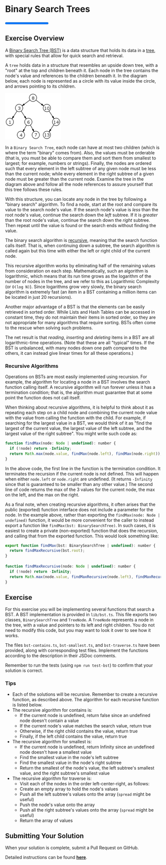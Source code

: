# Binary Search Trees

<progress value="3" max="3"></progress>

## Exercise Overview

A [Binary Search Tree (BST)](https://en.wikipedia.org/wiki/Binary_search_tree) is a data structure that holds its data in a [tree](<https://en.wikipedia.org/wiki/Tree_(data_structure)>), with special rules that allow for quick search and retrieval.

A `tree` holds data in a structure that resembles an upside down tree, with a "root" at the top and children beneath it. Each node in the tree contains the node's value and references to the children beneath it. In the diagram below, each node is represented as a circle with its value inside the circle, and arrows pointing to its children.

![Binary Search Trees](assets/bsts.png)

In a `Binary Search Tree`, each node can have at most two children (which is where the term "binary" comes from). Also, the values must be orderable (that is, you must be able to compare them and sort them from smallest to largest; for example, numbers or strings). Finally, the nodes are ordered such that every element in the left subtree of any given node must be less than the current node; while every element in the right subtree of a given node must be greater than the current node. Examine the tree in the diagram above and follow all the node references to assure yourself that this tree follows these rules.

With this structure, you can locate any node in the tree by following a "binary search" algorithm. To find a node, start at the root and compare its value to the search node's value. If the search node's value is _less_ than the root node's value, continue the search down the _left_ subtree. If it is _greater_ than the root node's value, continue the search down the _right_ subtree. Then repeat until the value is found or the search ends without finding the value.

The binary search algorithm is [recursive](<https://en.wikipedia.org/wiki/Recursion_(computer_science)>), meaning that the search function calls itself. That is, when continuing down a subtree, the search algorithm is called again but this time with either the left or right child of the current node.

This recursive algorithm works by eliminating half of the remaining values from consideration on each step. Mathematically, such an algorithm is logarithmic, which means that its run time grows as the logarithm of the number of nodes in the tree, and we refer to this as Logarithmic Complexity (or `O(log N)`). Since logarithms grow very slowly, the binary search algorithm is extremely fast (an item in a BST containing a million items can be located in just 20 recursions).

Another major advantage of a BST is that the elements can be easily retrieved in sorted order. While Lists and Hash Tables can be accessed in constant time, they do not maintain their items in sorted order, so they are not appropriate for many algorithms that require sorting. BSTs often come to the rescue when solving such problems.

The net result is that _reading_, _inserting_ and _deleting_ items in a BST are all logarithmic-time operations. (Note that these are all "typical" times. If the BST is unbalanced, with many nodes down one path compared to the others, it can instead give linear times for all these operations.)

### Recursive Algorithms

Operations on BSTs are most easily implemented using recursion. For example, the algorithm for locating a node in a BST involves the search function calling itself. A recursive algorithm will run forever unless it has a termination condition; that is, the algorithm must guarantee that at some point the function does not call itself.

When thinking about recursive algorithms, it is helpful to think about it as repeating each step on a child node and combining the current node value with the value from calling the function with the child. For example, if searching for the largest value in a BST, we would think of it as "find the largest of the current value, the largest value of the left subtree, and the largest value of the right subtree". You might write such code as:

```js
function findMax(node: Node | undefined): number {
  if (!node) return -Infinity;
  return Math.max(node.value, findMax(node.left), findMax(node.right));
}
```

In the above code, the first line in the function is the termination condition. It terminates the recursion if the current node is not defined. This will happen when either `node.left` or `node.right` are undefined. (It returns `-Infinity` since that is guaranteed to be smaller than any other value.) The second line of code returns the max of the 3 values for the current node, the max on the left, and the max on the right.

As a final note, when creating recursive algorithms, it often arises that the public (exported) function interface does not include a parameter for the node. In the example above, rather than exporting the `findMax(node: Node | undefined)` function, it would be more convenient for the caller to instead export a function like `findMax(bst: BinarySearchTree)`. In such cases, it is easiest to create a private (non-exported) function that does the recursion, and calling that from the exported function. This would look something like:

```js
export function findMax(bst: BinarySearchTree | undefined): number {
  return findMaxRecursive(bst.root);
}

function findMaxRecursive(node: Node | undefined): number {
  if (!node) return -Infinity;
  return Math.max(node.value, findMaxRecursive(node.left), findMaxRecursive(node.right));
}
```

## Exercise

For this exercise you will be implementing several functions that search a BST. A BST implementation is provided in `lib/bst.ts`. This file exports two classes, `BinarySearchTree` and `TreeNode`. A `TreeNode` represents a node in the tree, with a value and pointers to its left and right children. You do not need to modify this code, but you may want to look it over to see how it works.

The files `bst-contains.ts`, `bst-smallest.ts`, and `bst-traverse.ts` have been provided, along with corresponding test files. Implement the functions according to the description in their JSDoc comments.

Remember to run the tests (using `npm run test-bst`) to confirm that your solution is correct.

### Tips

- Each of the solutions will be recursive. Remember to create a recursive function, as described above. The algorithm for each recursive function is listed below.
- The recursive algorithm for contains is:
   - If the current node is undefined, return false since an undefined node doesn't contain a value
   - If the current node's value matches the search value, return true
   - Otherwise, if the right child contains the value, return true
   - Finally, if the left child contains the value, return true
- The recursive algorithm for smallest is:
   - If the current node is undefined, return Infinity since an undefined node doesn't have a smallest value
   - Find the smallest value in the node's left subtree
   - Find the smallest value in the node's right subtree
   - Return the smallest of the node's value, the left subtree's smallest value, and the right subtree's smallest value
- The recursive algorithm for traverse is:
   - Visit each of the nodes in the order left-center-right, as follows:
   - Create an empty array to hold the node's values
   - Push all the left subtree's values onto the array (`spread` might be useful)
   - Push the node's value onto the array
   - Push all the right subtree's values onto the array (`spread` might be useful)
   - Return the array of values

## Submitting Your Solution

When your solution is complete, submit a Pull Request on GitHub.

Detailed instructions can be found [**here**](https://lms.learningfuze.com/code-guides/Learning-Fuze/curriculum/submitting-your-solution).
